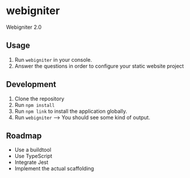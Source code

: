 # webigniter

Webigniter 2.0

## Usage
1. Run `webigniter` in your console.
1. Answer the questions in order to configure your static website project

## Development
1. Clone the repository
1. Run `npm install`
1. Run `npm link` to install the application globally.
1. Run `webigniter` --> You should see some kind of output.

## Roadmap
* Use a buildtool
* Use TypeScript
* Integrate Jest
* Implement the actual scaffolding
